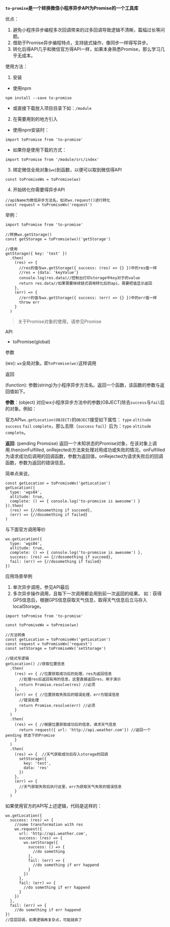 **`to-promise`是一个转换微信小程序异步API为Promise的一个工具库**

优点：

1. 避免小程序异步编程多次回调带来的过多回调导致逻辑不清晰，篇幅过长等问题。
2. 借助于Promise异步编程特点，支持链式操作，像同步一样得写异步。
3. 转化后得API几乎和微信官方得API一样，如果本身熟悉Promise，那么学习几乎无成本。

使用方法： 

1. 安装

- 使用npm 
```
npm install --save to-promise
```
- 或直接下载放入项目目录下如：`/module`

2. 在需要用到的地方引入
- 使用npm安装时：
```
import toPromise from 'to-promise'
```
- 如果你是使用下载的方式：
```
import toPromise from '/module/src/index'
```

3. 绑定微信全局对象(`wx`)到函数，以便可以取到微信得API
```
const toPromiseWx = toPromise(wx)
```

4. 开始转化你需要得异步API
```
//apiName为微信异步方法名，如对wx.request()进行转化
const request = toPromiseWx('request')
```

举例：

```
import toPromise from 'to-promise'

//转换wx.getStorage()
const getStorage = toPromsie(wx)('getStorage') 

//使用
getStorage({ key: 'test' })
  .then(
    (res) => {
      //res的值与wx.getStorage({ success: (res) => {} })中的res值一样
      //res = {data: 'keyValue'}
      console.log(res.data)//控制台打印storage中key对于的value
      return res.data//如果需要继续链式调用转化后的api，需要把值显示返回
    },
    (err) => {
      //err的值与wx.getStorage({ success: (err) => {} })中的err值一样
      throw err
    }
  )
```

> 关于Promise对象的使用，请参见Promise

API

- toPromise(global)

参数

(wx): `wx`全局对象。即`toPromise(wx)`这样调用

返回

(function): 参数(string)为小程序异步方法名。返回一个函数，该函数的参数与返回值如下。

**参数**：(object) 对应wx小程序异步方法中的参数(OBJECT)除去`success`与`fail`后的对象。例如：

官方API`wx.getLocation(OBJECT)`的`OBJECT`接受如下属性： `type` `altitude` `success` `fail` `complete`，那么去除（`success` `fail`）后为：`type` `altitude` `complete`。

**返回**: (pending Promsise) 返回一个未知状态的Promise对象，在该对象上调用.then(onFulfilled, onRejected)方法来处理对用成功或失败的情况。onFulfilled为请求成功后调用的回调函数，参数为返回值，onRejected为请求失败后的回调函数，参数为返回的错误信息。

简单点来说，
```
const getLocation = toPromiseWx('getLocation')
getLocation({
  type: 'wgs84',
  altitude: true,
  complete: () => { console.log('to-promsise is awesome') }
}).then(
  (res) => {//dosomething if succeed},
  (err) => {//dosomething if failed}
)
```

与下面官方调用等价

```
wx.getLocation({
  type: 'wgs84',
  altitude: true,
  complete: () => { console.log('to-promsise is awesome') },
  success: (res) => {//dosomething if succeed},
  fail: (err) => {//dosomething if failed}
})
```

应用场景举例

1. 单次异步调用，参见API最后
2. 多次异步操作调用，且每下一次调用都会用到前一次返回的结果。
如：获得GPS信息后，根据GPS信息获取天气信息，取得天气信息后立马存入localStorage。
```
import toPromise from 'to-promise'

const toPromiseWx = toPrmise(wx)

//方法转换
const getLocation = toPromiseWx('getLocation')
const request = toPromiseWx('request')
const setStorage = toPromiseWx('setStorage')

//链式写逻辑
getLocation() //获取位置信息
  .then(
    (res) => { //位置获取成功后的处理，res为返回信息
      //处理res后返回有用的信息，这里直接返回res，用于演示
      return Promise.resolve(res) //必须
    },
    (err) => { //位置获取失败后的错误处理，err为错误信息
      //错误处理
      return Promise.resolve(err) //必须
    }
  )
  .then(
    (res) => { //根据位置获取成功后的信息，请求天气信息
      return request({ url: 'http://api.weather.com'}) //返回一个pending 状态下的Promise
    }
  )
  .then(
    (res) => {  //天气获取成功后存入storage的回调
      setStorage({
        key: 'test',
        data: 'res'
      })
    },
    (err) => {
      //天气获取失败后执行这里，err为获取天气失败的错误信息
    }
  )
```

如果使用官方的API写上述逻辑，代码是这样的：

```
wx.getLocation({
  success: (res) => {
    //some transformation with res
    wx.request({
      url: 'http://api.weather.com',
      success: (res) => {
        wx.setStorage({
          success: () => {
            //do something
          },
          fail: (err) => {
            //do something if err happend
          }
        })
      },
      fail: (err) => {
        //do something if err happend
      }
    })
  },
  fail: (err) => {
    //do something if err happend
})
//层层回调，如果逻辑再复杂点，可能就疯了
```